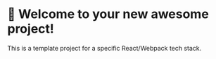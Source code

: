 # 🚀 Welcome to your new awesome project!

This is a template project for a specific React/Webpack tech stack.